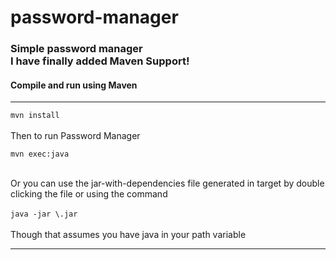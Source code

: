 password-manager
================

<h3>Simple password manager<br />
I have finally added Maven Support!</h3>
<h4>Compile and run using Maven</h4>
<hr>
<code>mvn install</code><br /><br />
Then to run Password Manager <br />
<p><code>mvn exec:java</code></p>
<br />
Or you can use the jar-with-dependencies file generated in target by double clicking the file or using the command <br /><br />
<code>java -jar \<jar-with-dependencies\>.jar</code><br /><br />
Though that assumes you have java in your path variable
<hr>
